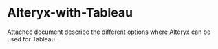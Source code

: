 # Alteryx-with-Tableau
Attachec document describe the different options where Alteryx can be used for Tableau.
